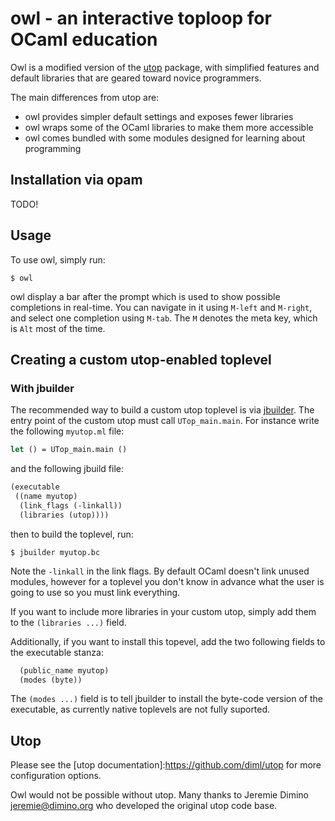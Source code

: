 owl - an interactive toploop for OCaml education
================================================

Owl is a modified version of the [utop](https://github.com/diml/utop)
package, with simplified features and default libraries that
are geared toward novice programmers.

The main differences from utop are:

* owl provides simpler default settings and exposes fewer libraries
* owl wraps some of the OCaml libraries to make them more accessible
* owl comes bundled with some modules designed for learning about
  programming 

Installation via opam
---------------------
TODO!

Usage
-----

To use owl, simply run:

    $ owl

owl display a bar after the prompt which is used to show possible
completions in real-time. You can navigate in it using `M-left` and
`M-right`, and select one completion using `M-tab`. The `M` denotes
the meta key, which is `Alt` most of the time.

Creating a custom utop-enabled toplevel
---------------------------------------

### With jbuilder

The recommended way to build a custom utop toplevel is via
[jbuilder][jbuilder]. The entry point of the custom utop must call
`UTop_main.main`. For instance write the following `myutop.ml` file:

```ocaml
let () = UTop_main.main ()
```

and the following jbuild file:

```scheme
(executable
 ((name myutop)
  (link_flags (-linkall))
  (libraries (utop))))
```

then to build the toplevel, run:

```
$ jbuilder myutop.bc
```

Note the `-linkall` in the link flags. By default OCaml doesn't link
unused modules, however for a toplevel you don't know in advance what
the user is going to use so you must link everything.

If you want to include more libraries in your custom utop, simply add
them to the `(libraries ...)` field.

Additionally, if you want to install this topevel, add the two
following fields to the executable stanza:

```scheme
  (public_name myutop)
  (modes (byte))
```

The `(modes ...)` field is to tell jbuilder to install the byte-code
version of the executable, as currently native toplevels are not fully
suported.

[jbuilder]: https://github.com/janestreet/jbuilder


Utop
----

Please see the [utop documentation]:https://github.com/diml/utop for more
configuration options.

Owl would not be possible without utop.  Many thanks to Jeremie Dimino
<jeremie@dimino.org> who developed the original utop code base.
